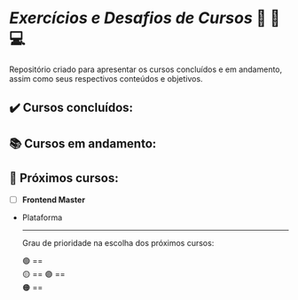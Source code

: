 # *Exercícios e Desafios de Cursos* 📝 📖 💻

Repositório criado para apresentar os cursos concluídos e em andamento, assim como seus respectivos conteúdos e objetivos. 

## ✔️ Cursos concluídos:


  
## 📚 Cursos em andamento:



## 📅 Próximos cursos:
- [ ] **Frontend Master**
* Plataforma






  ---
  Grau de prioridade na escolha dos próximos cursos: 
  
  🟢 ==   
  🟡 ==
  🟣 ==      
  🟠 ==  


